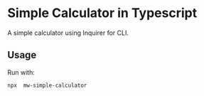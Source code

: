 # Simple Calculator in Typescript

A simple calculator using Inquirer for CLI.

## Usage

Run with:

```bash
npx  mw-simple-calculator
```
